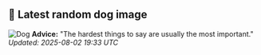 ## 🐶 Latest random dog image
![Dog](https://images.dog.ceo/breeds/otterhound/n02091635_3072.jpg)
**Advice:** "The hardest things to say are usually the most important."
*Updated: 2025-08-02 19:33 UTC*
